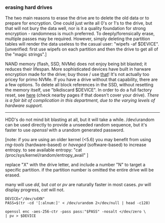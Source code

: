 ### erasing hard drives

The two main reasons to erase the drive are to delete the old data or to prepare for encryption. One could just write all 0's or 1's to the drive, but that will not bury the data well, nor is it a quality foundation for strong encryption - randomness is much preferred. To deeply/forensically erase, multiple passes may be required. However, simply deleting the partition tables will render the data useless to the casual user: "wipefs -af $DEVICE". \[unverified: first use wipefs on each partition and then the drive to get all of the "magic strings".\]

NAND memory (flash, SSD, NVMe) does not enjoy being bit blasted; it reduces their lifespan. More sophisticated devices have built in harware encryption made for the drive; buy those / use [that](https://wiki.archlinux.org/title/Self-encrypting_drives)! It's not actually too pricey for primo NVMe. If you have a drive without that capability, there are a few options. To delete all block references in the SSD, without resetting the memory itself, use "blkdiscard $DEVICE". In order to do a full factory reset, see [here](https://wiki.archlinux.org/title/Solid_state_drive/Memory_cell_clearing) (check nearby pages if that doesn't cover your drive). _There is a fair bit of complication in this department, due to the varying levels of hardware support._

___

HDD's do not mind bit blasting at all, but it will take a while. /dev/urandom can be used directly to provide a unseeded random sequence, but it's faster to use _openssl_ with a urandom generated password. 

\[note: if you are using an older kernel (<5.6) you may benefit from using _rng-tools_ (hardware-based) or _haveged_ (software-based) to increase entropy. to see available entropy: "cat /proc/sys/kernel/random/entropy_avail" \]

replace "X" with the drive letter, and include a number "N" to target a specific partition. if the partition number is omitted the entire drive will be erased.

many will use _dd_, but _cat_ or _pv_ are naturally faster in most cases. _pv_ will display progress, _cat_ will not.

```
DEVICE="/dev/sdXN"
PASS=$(tr -cd '[:alnum:]' < /dev/urandom 2>/dev/null | head -c128)

openssl enc -aes-256-ctr -pass pass:"$PASS" -nosalt </dev/zero \
| pv > $DEVICE
```
